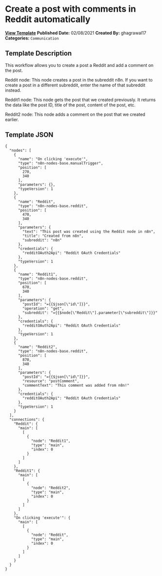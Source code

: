 # Create a post with comments in Reddit automatically

**[View Template](https://n8n.io/workflows/928-/)**  **Published Date:** 02/08/2021  **Created By:** ghagrawal17  **Categories:** `Communication`  

## Template Description

This workflow allows you to create a post a Reddit and add a comment on the post.



Reddit node: This node creates a post in the subreddit n8n. If you want to create a post in a different subreddit, enter the name of that subreddit instead.

Reddit1 node: This node gets the post that we created previously. It returns the data like the post ID, title of the post, content of the post, etc.

Reddit2 node: This node adds a comment on the post that we created earlier.

## Template JSON

```
{
  "nodes": [
    {
      "name": "On clicking 'execute'",
      "type": "n8n-nodes-base.manualTrigger",
      "position": [
        270,
        340
      ],
      "parameters": {},
      "typeVersion": 1
    },
    {
      "name": "Reddit",
      "type": "n8n-nodes-base.reddit",
      "position": [
        470,
        340
      ],
      "parameters": {
        "text": "This post was created using the Reddit node in n8n",
        "title": "Created from n8n",
        "subreddit": "n8n"
      },
      "credentials": {
        "redditOAuth2Api": "Reddit OAuth Credentials"
      },
      "typeVersion": 1
    },
    {
      "name": "Reddit1",
      "type": "n8n-nodes-base.reddit",
      "position": [
        670,
        340
      ],
      "parameters": {
        "postId": "={{$json[\"id\"]}}",
        "operation": "get",
        "subreddit": "={{$node[\"Reddit\"].parameter[\"subreddit\"]}}"
      },
      "credentials": {
        "redditOAuth2Api": "Reddit OAuth Credentials"
      },
      "typeVersion": 1
    },
    {
      "name": "Reddit2",
      "type": "n8n-nodes-base.reddit",
      "position": [
        870,
        340
      ],
      "parameters": {
        "postId": "={{$json[\"id\"]}}",
        "resource": "postComment",
        "commentText": "This comment was added from n8n!"
      },
      "credentials": {
        "redditOAuth2Api": "Reddit OAuth Credentials"
      },
      "typeVersion": 1
    }
  ],
  "connections": {
    "Reddit": {
      "main": [
        [
          {
            "node": "Reddit1",
            "type": "main",
            "index": 0
          }
        ]
      ]
    },
    "Reddit1": {
      "main": [
        [
          {
            "node": "Reddit2",
            "type": "main",
            "index": 0
          }
        ]
      ]
    },
    "On clicking 'execute'": {
      "main": [
        [
          {
            "node": "Reddit",
            "type": "main",
            "index": 0
          }
        ]
      ]
    }
  }
}
```
